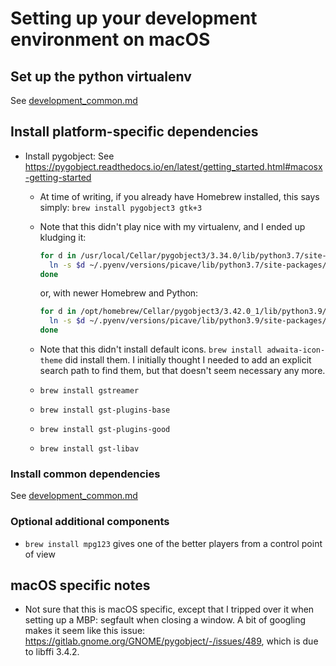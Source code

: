 # Setting up your development environment on macOS

## Set up the python virtualenv

See [development_common.md](development_common.md) <!-- TODO: Add anchor to this link -->

## Install platform-specific dependencies

* Install pygobject: See <https://pygobject.readthedocs.io/en/latest/getting_started.html#macosx-getting-started>
  * At time of writing, if you already have Homebrew installed, this says simply: `brew install pygobject3 gtk+3`
  * Note that this didn't play nice with my virtualenv, and I ended up kludging it:

    ```sh
    for d in /usr/local/Cellar/pygobject3/3.34.0/lib/python3.7/site-packages/*; do
      ln -s $d ~/.pyenv/versions/picave/lib/python3.7/site-packages/`basename $d`;
    done
    ```

    or, with newer Homebrew and Python:

    ```sh
    for d in /opt/homebrew/Cellar/pygobject3/3.42.0_1/lib/python3.9/site-packages/*; do
      ln -s $d ~/.pyenv/versions/picave/lib/python3.9/site-packages/`basename $d`;
    done
    ```

  * Note that this didn't install default icons. `brew install adwaita-icon-theme` did install them.
    I initially thought I needed to add an explicit search path to find them, but that doesn't
    seem necessary any more.
  * `brew install gstreamer`
  * `brew install gst-plugins-base`
  * `brew install gst-plugins-good`
  * `brew install gst-libav`

### Install common dependencies

See [development_common.md](development_common.md) <!-- TODO: Add anchor to this link -->

### Optional additional components

* `brew install mpg123` gives one of the better players from a control point of view

## macOS specific notes

* Not sure that this is macOS specific, except that I tripped over it when setting up a MBP:
  segfault when closing a window. A bit of googling makes it seem like this issue:
  <https://gitlab.gnome.org/GNOME/pygobject/-/issues/489>, which is due to libffi 3.4.2.
